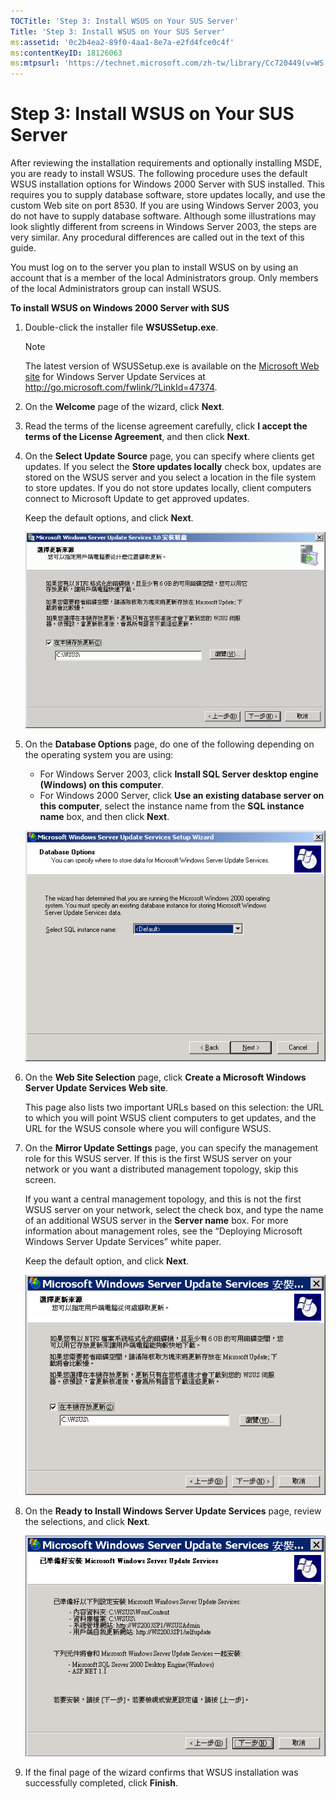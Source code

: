 ```yaml
---
TOCTitle: 'Step 3: Install WSUS on Your SUS Server'
Title: 'Step 3: Install WSUS on Your SUS Server'
ms:assetid: '0c2b4ea2-89f0-4aa1-8e7a-e2fd4fce0c4f'
ms:contentKeyID: 18126063
ms:mtpsurl: 'https://technet.microsoft.com/zh-tw/library/Cc720449(v=WS.10)'
---
```


Step 3: Install WSUS on Your SUS Server
=======================================

After reviewing the installation requirements and optionally installing MSDE, you are ready to install WSUS. The following procedure uses the default WSUS installation options for Windows 2000 Server with SUS installed. This requires you to supply database software, store updates locally, and use the custom Web site on port 8530. If you are using Windows Server 2003, you do not have to supply database software. Although some illustrations may look slightly different from screens in Windows Server 2003, the steps are very similar. Any procedural differences are called out in the text of this guide.

You must log on to the server you plan to install WSUS on by using an account that is a member of the local Administrators group. Only members of the local Administrators group can install WSUS.

**To install WSUS on Windows 2000 Server with SUS**
1.  Double-click the installer file **WSUSSetup.exe**.

    > [!NOTE]  
    > The latest version of WSUSSetup.exe is available on the [Microsoft Web site](http://go.microsoft.com/fwlink/?linkid=47374) for Windows Server Update Services at http://go.microsoft.com/fwlink/?LinkId=47374.

2.  On the **Welcome** page of the wizard, click **Next**.

3.  Read the terms of the license agreement carefully, click **I accept the terms of the License Agreement**, and then click **Next**.

4.  On the **Select Update Source** page, you can specify where clients get updates. If you select the **Store updates locally** check box, updates are stored on the WSUS server and you select a location in the file system to store updates. If you do not store updates locally, client computers connect to Microsoft Update to get approved updates.

    Keep the default options, and click **Next**.

    ![](images/Cc720449.fa6ac6a6-6814-4b7e-96e8-e08af5e534b8(WS.10).gif)

5.  On the **Database Options** page, do one of the following depending on the operating system you are using:

    -   For Windows Server 2003, click **Install SQL Server desktop engine (Windows) on this computer**.
    -   For Windows 2000 Server, click **Use an existing database server on this computer**, select the instance name from the **SQL instance name** box, and then click **Next**.

    ![](images/Cc720449.b25efed5-5654-485f-b34d-14686bed0240(WS.10).gif)

6.  On the **Web Site Selection** page, click **Create a Microsoft Windows Server Update Services Web site**.

    This page also lists two important URLs based on this selection: the URL to which you will point WSUS client computers to get updates, and the URL for the WSUS console where you will configure WSUS.

7.  On the **Mirror Update Settings** page, you can specify the management role for this WSUS server. If this is the first WSUS server on your network or you want a distributed management topology, skip this screen.

    If you want a central management topology, and this is not the first WSUS server on your network, select the check box, and type the name of an additional WSUS server in the **Server name** box. For more information about management roles, see the “Deploying Microsoft Windows Server Update Services” white paper.

    Keep the default option, and click **Next**.

    ![](images/Cc720449.f26e09d5-983c-418d-8511-8960850403ef(WS.10).gif)

8.  On the **Ready to Install Windows Server Update Services** page, review the selections, and click **Next**.

    ![](images/Cc720449.20de7d09-3d30-4867-9253-6f353dd1923d(WS.10).gif)

9.  If the final page of the wizard confirms that WSUS installation was successfully completed, click **Finish**.

